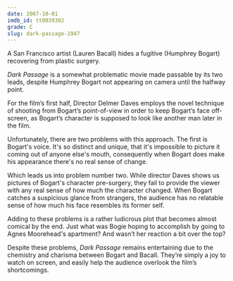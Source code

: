 ```yaml
---
date: 2007-10-01
imdb_id: tt0039302
grade: C
slug: dark-passage-1947
---
```


A San Francisco artist (Lauren Bacall) hides a fugitive (Humphrey Bogart) recovering from plastic surgery.

_Dark Passage_ is a somewhat problematic movie made passable by its two leads, despite Humphrey Bogart not appearing on camera until the halfway point.

For the film’s first half, Director Delmer Daves employs the novel technique of shooting from Bogart’s point-of-view in order to keep Bogart’s face off-screen, as Bogart’s character is supposed to look like another man later in the film.

Unfortunately, there are two problems with this approach. The first is Bogart's voice. It's so distinct and unique, that it's impossible to picture it coming out of anyone else's mouth, consequently when Bogart does make his appearance there's no real sense of change.

Which leads us into problem number two. While director Daves shows us pictures of Bogart's character pre-surgery, they fail to provide the viewer with any real sense of how much the character changed. When Bogart catches a suspicious glance from strangers, the audience has no relatable sense of how much his face resembles its former self.

Adding to these problems is a rather ludicrous plot that becomes almost comical by the end. Just what was Bogie hoping to accomplish by going to Agnes Moorehead's apartment? And wasn’t her reaction a bit over the top?

Despite these problems, _Dark Passage_ remains entertaining due to the chemistry and charisma between Bogart and Bacall. They’re simply a joy to watch on screen, and easily help the audience overlook the film’s shortcomings.
